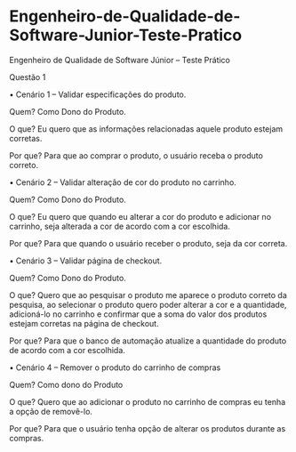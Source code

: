 # Engenheiro-de-Qualidade-de-Software-Junior-Teste-Pratico


Engenheiro de Qualidade de Software Júnior – Teste Prático

Questão 1

•	Cenário 1 – Validar especificações do produto.

  Quem?
  Como Dono do Produto.

  O que?
  Eu quero que as informações relacionadas aquele produto estejam corretas.

  Por que? 
  Para que ao comprar o produto, o usuário receba o produto correto.

•	Cenário 2 – Validar alteração de cor do produto no carrinho.

  Quem? 
  Como Dono do Produto.

  O que?
  Eu quero que quando eu alterar a cor do produto e adicionar no carrinho, seja alterada a cor de acordo com a cor escolhida.

  Por que?
  Para que quando o usuário receber o produto, seja da cor correta.

•	Cenário 3 – Validar página de checkout.

  Quem?
  Como Dono do Produto.

  O que?
  Quero que ao pesquisar o produto me aparece o produto correto da pesquisa, ao selecionar o produto quero poder alterar a cor e a quantidade, adicioná-lo no carrinho e confirmar que a soma do valor dos produtos estejam corretas na página de checkout.

  Por que?
  Para que o banco de automação atualize a quantidade do produto de acordo com a cor escolhida. 


•	Cenário 4 – Remover o produto do carrinho de compras

  Quem? 
  Como dono do Produto

  O que?
  Quero que ao adicionar o produto no carrinho de compras eu tenha a opção de removê-lo.

  Por que?
  Para que o usuário tenha opção de alterar os produtos durante as compras. 



